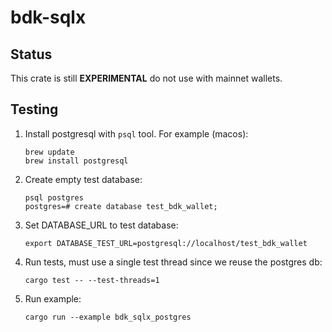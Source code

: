 # bdk-sqlx

## Status

This crate is still **EXPERIMENTAL** do not use with mainnet wallets.

## Testing

1. Install postgresql with `psql` tool. For example (macos):
   ```
   brew update
   brew install postgresql
   ```
2. Create empty test database:
   ```
   psql postgres
   postgres=# create database test_bdk_wallet;
   ```
3. Set DATABASE_URL to test database:
   ```
   export DATABASE_TEST_URL=postgresql://localhost/test_bdk_wallet
   ```
4. Run tests, must use a single test thread since we reuse the postgres db:
   ```
   cargo test -- --test-threads=1
   ```
5. Run example:
   ```
   cargo run --example bdk_sqlx_postgres
   ```